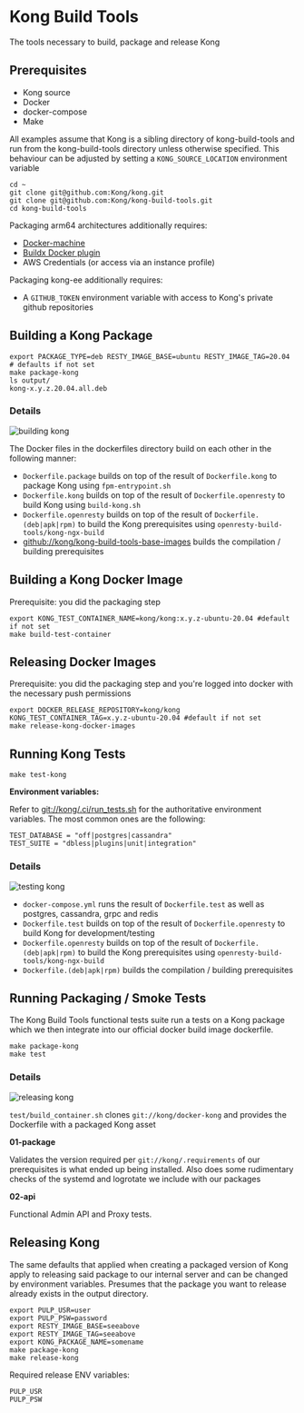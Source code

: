 # Kong Build Tools

The tools necessary to build, package and release Kong

## Prerequisites

- Kong source
- Docker
- docker-compose
- Make

All examples assume that Kong is a sibling directory of kong-build-tools and run from the kong-build-tools directory
unless otherwise specified. This behaviour can be adjusted by setting a `KONG_SOURCE_LOCATION` environment variable
```
cd ~
git clone git@github.com:Kong/kong.git
git clone git@github.com:Kong/kong-build-tools.git
cd kong-build-tools
```

Packaging arm64 architectures additionally requires:

- [Docker-machine](https://github.com/docker/machine)
- [Buildx Docker plugin](https://github.com/docker/buildx)
- AWS Credentials (or access via an instance profile)

Packaging kong-ee additionally requires:

- A `GITHUB_TOKEN` environment variable with access to Kong's private github repositories

## Building a Kong Package

```
export PACKAGE_TYPE=deb RESTY_IMAGE_BASE=ubuntu RESTY_IMAGE_TAG=20.04 # defaults if not set
make package-kong
ls output/
kong-x.y.z.20.04.all.deb
```

### Details

![building kong](/docs/Package%20Kong.png?raw=true)

The Docker files in the dockerfiles directory build on each other in the following manner:

- `Dockerfile.package` builds on top of the result of `Dockerfile.kong` to package Kong using `fpm-entrypoint.sh`
- `Dockerfile.kong` builds on top of the result of `Dockerfile.openresty` to build Kong using `build-kong.sh`
- `Dockerfile.openresty` builds on top of the result of `Dockerfile.(deb|apk|rpm)` to build the Kong prerequisites using `openresty-build-tools/kong-ngx-build`
- [github://kong/kong-build-tools-base-images](https://github.com/Kong/kong-build-tools-base-images) builds the compilation / building prerequisites

## Building a Kong Docker Image

Prerequisite: you did the packaging step
```
export KONG_TEST_CONTAINER_NAME=kong/kong:x.y.z-ubuntu-20.04 #default if not set
make build-test-container
```

## Releasing Docker Images

Prerequisite: you did the packaging step and you're logged into docker with the necessary push permissions
```
export DOCKER_RELEASE_REPOSITORY=kong/kong KONG_TEST_CONTAINER_TAG=x.y.z-ubuntu-20.04 #default if not set
make release-kong-docker-images
```

## Running Kong Tests

```
make test-kong
```

**Environment variables:**

Refer to [git://kong/.ci/run_tests.sh](https://github.com/Kong/kong/blob/master/.ci/run_tests.sh) for the authoritative environment variables.
The most common ones are the following:

```
TEST_DATABASE = "off|postgres|cassandra"
TEST_SUITE = "dbless|plugins|unit|integration"
```

### Details

![testing kong](/docs/Test%20Kong.png?raw=true)

- `docker-compose.yml` runs the result of `Dockerfile.test` as well as postgres, cassandra, grpc and redis
- `Dockerfile.test` builds on top of the result of `Dockerfile.openresty` to build Kong for development/testing
- `Dockerfile.openresty` builds on top of the result of `Dockerfile.(deb|apk|rpm)` to build the Kong prerequisites using `openresty-build-tools/kong-ngx-build`
- `Dockerfile.(deb|apk|rpm)` builds the compilation / building prerequisites

## Running Packaging / Smoke Tests

The Kong Build Tools functional tests suite run a tests on a Kong package which we then integrate
into our official docker build image dockerfile.

```
make package-kong
make test
```

### Details

![releasing kong](/docs/Release%20Kong.png?raw=true)

`test/build_container.sh` clones `git://kong/docker-kong` and provides the Dockerfile with a packaged Kong asset

**01-package**

Validates the version required per `git://kong/.requirements` of our prerequisites is what ended up being installed.
Also does some rudimentary checks of the systemd and logrotate we include with our packages

**02-api**

Functional Admin API and Proxy tests.

## Releasing Kong

The same defaults that applied when creating a packaged version of Kong apply to releasing said package
to our internal server and can be changed by environment variables. Presumes that the package you want to release
already exists in the output directory.

```
export PULP_USR=user
export PULP_PSW=password
export RESTY_IMAGE_BASE=seeabove
export RESTY_IMAGE_TAG=seeabove
export KONG_PACKAGE_NAME=somename
make package-kong
make release-kong
```

Required release ENV variables:
```
PULP_USR
PULP_PSW
```

